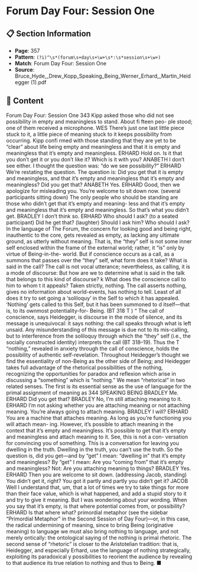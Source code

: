 # Forum Day Four: Session One

## 📋 Section Information

- **Page**: 357
- **Pattern**: `(?i)^\s*(forum\s+day\s+\w+\s*:\s*session\s+\w+)`
- **Match**: Forum Day Four: Session One
- **Source**: Bruce_Hyde,_Drew_Kopp_Speaking_Being_Werner_Erhard,_Martin_Heidegger (1).pdf

## 📄 Content

Forum Day Four: Session One
343
Kipp asked those who did not see possibility in empty and meaningless to stand. About fi fteen peo-
ple stood; one of them received a microphone.
WES
There’s just one last little piece stuck to it, a little piece of meaning stuck to it keeps possibility
from occurring.
Kipp confi rmed with those standing that they are yet to be “clear” about life being empty and
meaningless and that it is empty and meaningless that it’s empty and meaningless.
ERHARD
Hold on. Is it that you don’t get it or you don’t like it? Which is it with you?
ANABETH
I don’t see either. I thought the question was: “do we see possibility?”
ERHARD
We’re restating the question. The question is: Did you get that it is empty and meaningless, and
that it’s empty and meaningless that it’s empty and meaningless? Did you get that?
ANABETH
Yes.
ERHARD
Good, then we apologize for misleading you. You’re welcome to sit down now.
(several participants sitting down)
The only people who should be standing are those who didn’t get that it’s empty and meaning-
less and that it’s empty and meaningless that it’s empty and meaningless. So that’s what you
didn’t get.
BRADLEY
I don’t think so.
ERHARD
Who should I ask?
(to a seated participant)
Did he get that?
(laughter)
Should I ask him? Who should I ask?
In the language of The Forum, the concern for looking good and
being right, inauthentic to the core, gets revealed as empty, as
lacking any ultimate ground, as utterly without meaning. That is,
the “they” self is not some inner self enclosed within the frame
of the external world; rather, it “is” only by virtue of Being-in-the-
world.
But if conscience occurs as a call, as a summons that passes
over the “they” self, what form does it take? What is said in the
call? The call is not vocal utterance; nevertheless, as calling, it is a
mode of discourse:
But how are we to determine what is said in
the talk that belongs to this kind of discourse?
k
What does the conscience call to him to whom
t
it appeals? Taken strictly, nothing. The call
asserts nothing, gives no information about
world-events, has nothing to tell. Least of
all does it try to set going a ‘soliloquy’ in the
Self to which it has appealed. ‘Nothing’ gets
called to this Self, but it has been summoned to
d
itself—that is, to its ownmost potentiality-for-
Being. (BT 318
T
)
“
The call of conscience, says Heidegger, is discourse in the mode
of silence, and its message is unequivocal: it says nothing: the
call speaks through what is left unsaid. Any misunderstanding
of this message is due not to its mis-calling, but to interference
from the soliloquy through which the “they” self (i.e., the socially
constructed identity) interprets the call (BT 318–19). Thus the
T
“nothing,” revealed in anxiety through the call of conscience,
holds the possibility of authentic self-revelation.
Throughout Heidegger’s thought we find the essentiality
of non-Being as the other side of Being; and Heidegger takes
full advantage of the rhetorical possibilities of the nothing,
recognizing the opportunities for paradox and reflexion which
arise in discussing a “something” which is “nothing.” We mean
“rhetorical” in two related senses. The first is its essential sense
as the use of language for the primal assignment of meaning as
344
SPEAKING BEING
BRADLEY
Me.
ERHARD
Did you get that?
BRADLEY
No, I’m still attaching meaning to it.
ERHARD
I’m not asking whether you are attaching meaning or not attaching meaning. You’re always
going to attach meaning.
BRADLEY
I will?
ERHARD
You are a machine that attaches meaning. As long as you’re functioning you will attach mean-
ing. However, it’s possible to attach meaning in the context that it’s empty and meaningless. It’s
possible to get that it’s empty and meaningless and attach meaning to it. See, this is not a con-
versation for convincing you of something. This is a conversation for leaving you dwelling in
the truth. Dwelling in the truth, you can’t use the truth. So the question is, did you get—and by
“get” I mean: “dwelling in” that it’s empty and meaningless? By “get” I mean: Are you “coming
from” that it’s empty and meaningless? Not: Are you attaching meaning to things?
BRADLEY
Yes.
ERHARD
Then you are welcome to sit down.
(addressing Jacob, standing)
You didn’t get it, right? You got it partly and partly you didn’t get it?
JACOB
Well I understand that, um, that a lot of times we try to take things for more than their face
value, which is what happened, and add a stupid story to it and try to give it meaning. But I was
wondering about your wording. When you say that it’s empty, is that where potential comes
from, or possibility?
ERHARD
Is that where what?
primordial metaphor (see the sidebar “Primordial Metaphor”
in the Second Session of Day Four)—or, in this case, the radical
undermining of meaning, since to bring Being (originative
meaning) to language we must also bring nothing to language,
and not merely ontically: the ontological saying of the nothing is
primal rhetoric.
The second sense of “rhetoric” is closer to the Aristotelian
tradition: that is, Heidegger, and especially Erhard, use the
language of nothing strategically, exploiting its paradoxical
y
possibilities to reorient the audience by revealing to that audience
its true relation to nothing and thus to Being. ■